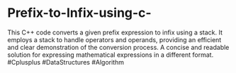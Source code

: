 # Prefix-to-Infix-using-c-
This C++ code converts a given prefix expression to infix using a stack. It employs a stack to handle operators and operands, providing an efficient and clear demonstration of the conversion process. A concise and readable solution for expressing mathematical expressions in a different format. #Cplusplus #DataStructures #Algorithm
